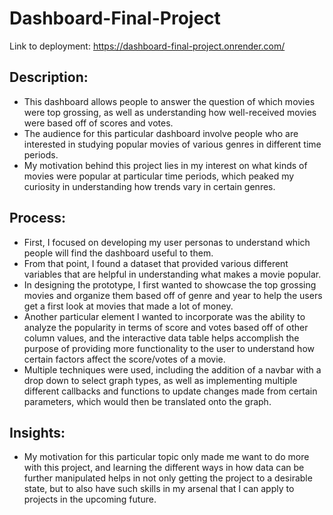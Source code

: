 # Dashboard-Final-Project

Link to deployment: https://dashboard-final-project.onrender.com/

## Description:
- This dashboard allows people to answer the question of which movies were top grossing, as well as understanding how well-received movies were based off of scores and votes.
- The audience for this particular dashboard involve people who are interested in studying popular movies of various genres in different time periods.
- My motivation behind this project lies in my interest on what kinds of movies were popular at particular time periods, which peaked my curiosity in understanding how trends vary in certain genres.
## Process:
- First, I focused on developing my user personas to understand which people will find the dashboard useful to them.
- From that point, I found a dataset that provided various different variables that are helpful in understanding what makes a movie popular.
- In designing the prototype, I first wanted to showcase the top grossing movies and organize them based off of genre and year to help the users get a first look at movies that made a lot of money.
- Another particular element I wanted to incorporate was the ability to analyze the popularity in terms of score and votes based off of other column values, and the interactive data table helps accomplish the purpose of providing more functionality to the user to understand how certain factors affect the score/votes of a movie.
- Multiple techniques were used, including the addition of a navbar with a drop down to select graph types, as well as implementing multiple different callbacks and functions to update changes made from certain parameters, which would then be translated onto the graph.
## Insights:
- My motivation for this particular topic only made me want to do more with this project, and learning the different ways in how data can be further manipulated helps in not only getting the project to a desirable state, but to also have such skills in my arsenal that I can apply to projects in the upcoming future.
